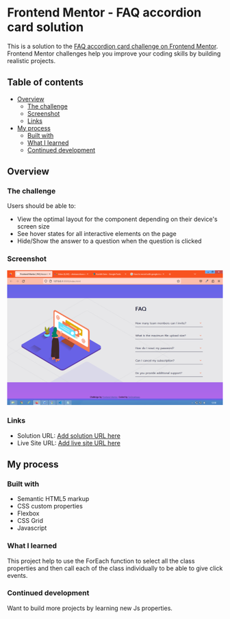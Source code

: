 # Frontend Mentor - FAQ accordion card solution

This is a solution to the [FAQ accordion card challenge on Frontend Mentor](https://www.frontendmentor.io/challenges/faq-accordion-card-XlyjD0Oam). Frontend Mentor challenges help you improve your coding skills by building realistic projects. 

## Table of contents

- [Overview](#overview)
  - [The challenge](#the-challenge)
  - [Screenshot](#screenshot)
  - [Links](#links)
- [My process](#my-process)
  - [Built with](#built-with)
  - [What I learned](#what-i-learned)
  - [Continued development](#continued-development)
## Overview

### The challenge

Users should be able to:

- View the optimal layout for the component depending on their device's screen size
- See hover states for all interactive elements on the page
- Hide/Show the answer to a question when the question is clicked

### Screenshot

![](images/faq.PNG)



### Links

- Solution URL: [Add solution URL here](https://degreatisaac/faq-accordion-main.com)
- Live Site URL: [Add live site URL here](https://faquestion.netlify.com)

## My process

### Built with

- Semantic HTML5 markup
- CSS custom properties
- Flexbox
- CSS Grid
- Javascript

### What I learned
This project help to use the ForEach function to select all the class properties and then call each of the class individually to be able to give click events.



### Continued development
Want to build more projects by learning new Js properties.

